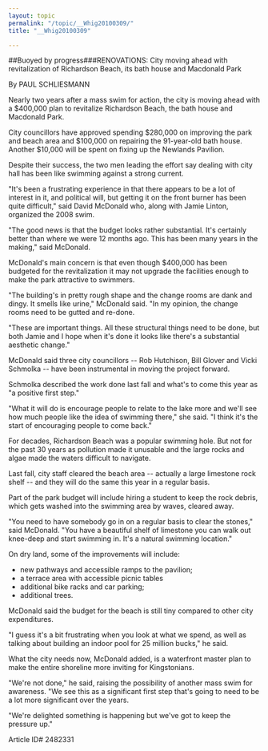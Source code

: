 ```yaml
---
layout: topic
permalink: "/topic/__Whig20100309/"
title: "__Whig20100309"

---
```


##Buoyed by progress###RENOVATIONS: City moving ahead with revitalization of Richardson Beach, its bath house and Macdonald Park

By PAUL SCHLIESMANN



Nearly two years after a mass swim for action, the city is moving ahead with a $400,000 plan to revitalize Richardson Beach, the bath house and Macdonald Park.

City councillors have approved spending $280,000 on improving the park and beach area and $100,000 on repairing the 91-year-old bath house. Another $10,000 will be spent on fixing up the Newlands Pavilion.

Despite their success, the two men leading the effort say dealing with city hall has been like swimming against a strong current.

"It's been a frustrating experience in that there appears to be a lot of interest in it, and political will, but getting it on the front burner has been quite difficult," said David McDonald who, along with Jamie Linton, organized the 2008 swim.

"The good news is that the budget looks rather substantial. It's certainly better than where we were 12 months ago. This has been many years in the making," said McDonald.

McDonald's main concern is that even though $400,000 has been budgeted for the revitalization it may not upgrade the facilities enough to make the park attractive to swimmers.

"The building's in pretty rough shape and the change rooms are dank and dingy. It smells like urine," McDonald said. "In my opinion, the change rooms need to be gutted and re-done.

"These are important things. All these structural things need to be done, but both Jamie and I hope when it's done it looks like there's a substantial aesthetic change."

McDonald said three city councillors -- Rob Hutchison, Bill Glover and Vicki Schmolka -- have been instrumental in moving the project forward.

Schmolka described the work done last fall and what's to come this year as "a positive first step."

"What it will do is encourage people to relate to the lake more and we'll see how much people like the idea of swimming there," she said. "I think it's the start of encouraging people to come back."

For decades, Richardson Beach was a popular swimming hole. But not for the past 30 years as pollution made it unusable and the large rocks and algae made the waters difficult to navigate.

Last fall, city staff cleared the beach area -- actually a large limestone rock shelf -- and they will do the same this year in a regular basis.

Part of the park budget will include hiring a student to keep the rock debris, which gets washed into the swimming area by waves, cleared away.

"You need to have somebody go in on a regular basis to clear the stones," said McDonald. "You have a beautiful shelf of limestone you can walk out knee-deep and start swimming in. It's a natural swimming location."

On dry land, some of the improvements will include:

* new pathways and accessible ramps to the pavilion;
* a terrace area with accessible picnic tables
* additional bike racks and car parking;
* additional trees.

McDonald said the budget for the beach is still tiny compared to other city expenditures.

"I guess it's a bit frustrating when you look at what we spend, as well as talking about building an indoor pool for 25 million bucks," he said.

What the city needs now, McDonald added, is a waterfront master plan to make the entire shoreline more inviting for Kingstonians.

"We're not done," he said, raising the possibility of another mass swim for awareness. "We see this as a significant first step that's going to need to be a lot more significant over the years.

"We're delighted something is happening but we've got to keep the pressure up."



Article ID# 2482331

